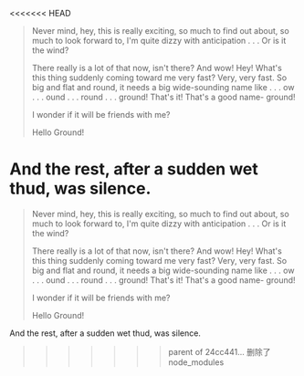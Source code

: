<<<<<<< HEAD
> Never mind, hey, this is really exciting, so much to find out about, so much to
> look forward to, I'm quite dizzy with anticipation . . . Or is it the wind?
> 
> There really is a lot of that now, isn't there? And wow! Hey! What's this thing
> suddenly coming toward me very fast? Very, very fast. So big and flat and round,
> it needs a big wide-sounding name like . . . ow . . . ound . . . round . . .
> ground! That's it! That's a good name- ground!
>
> I wonder if it will be friends with me?
>
> Hello Ground!

And the rest, after a sudden wet thud, was silence.
=======
> Never mind, hey, this is really exciting, so much to find out about, so much to
> look forward to, I'm quite dizzy with anticipation . . . Or is it the wind?
> 
> There really is a lot of that now, isn't there? And wow! Hey! What's this thing
> suddenly coming toward me very fast? Very, very fast. So big and flat and round,
> it needs a big wide-sounding name like . . . ow . . . ound . . . round . . .
> ground! That's it! That's a good name- ground!
>
> I wonder if it will be friends with me?
>
> Hello Ground!

And the rest, after a sudden wet thud, was silence.
>>>>>>> parent of 24cc441... 删除了node_modules
